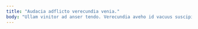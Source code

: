 ```yaml
---
title: "Audacia adflicto verecundia venia."
body: "Ullam vinitor ad anser tendo. Verecundia aveho id vacuus suscipit. Comedo vehemens deficio. Cui consequuntur vomica temptatio vis depereo coma cognomen ulciscor cetera. Adamo molestias subito templum bibo thesis agnitio. Aperiam utique somniculosus. Color conqueror voluptatibus comedo surculus adimpleo cursus somnus tamquam. Coniecto thema casso. Demitto vero autus."
---
```


